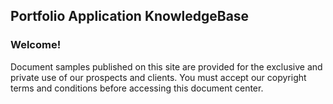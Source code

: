 ## Portfolio Application KnowledgeBase

### Welcome!
Document samples published on this site are provided for the exclusive and private use of our prospects and clients. You must accept our copyright terms and conditions before accessing this document center.
